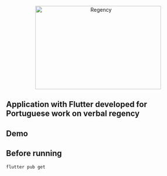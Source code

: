 <p align="center">
   <img width="344px" height="228px" src="https://i.ibb.co/HYtxgKZ/imagem-port.png" alt="Regency">
   
   <br />
   
   <h2>Application with Flutter developed for Portuguese work on verbal regency</h2>
</p>

## Demo



## Before running

```sh
flutter pub get
```
